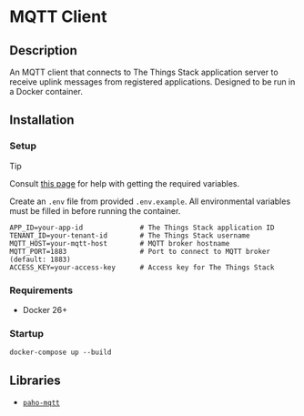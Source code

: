 # MQTT Client

## Description

An MQTT client that connects to The Things Stack application server to receive uplink messages from registered applications. Designed to be run in a Docker container.

## Installation

### Setup

> [!TIP]
> Consult [this page](https://www.thethingsindustries.com/docs/integrations/mqtt/#creating-an-api-key) for help with getting the required variables.

Create an `.env` file from provided `.env.example`. All environmental variables must be filled in before running the container.

```
APP_ID=your-app-id              # The Things Stack application ID
TENANT_ID=your-tenant-id        # The Things Stack username
MQTT_HOST=your-mqtt-host        # MQTT broker hostname
MQTT_PORT=1883                  # Port to connect to MQTT broker (default: 1883)
ACCESS_KEY=your-access-key      # Access key for The Things Stack
```

### Requirements

- Docker 26+

### Startup

```
docker-compose up --build
```

## Libraries

- [`paho-mqtt`](https://pypi.org/project/paho-mqtt/)